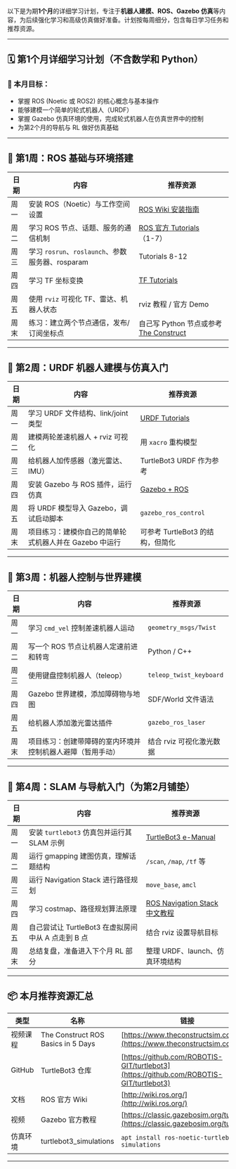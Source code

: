 以下是为期**1个月**的详细学习计划，专注于**机器人建模、ROS、Gazebo 仿真**等内容，为后续强化学习和高级仿真做好准备。计划按每周细分，包含每日学习任务和推荐资源。

---

## 🗓️ 第1个月详细学习计划（不含数学和 Python）

### 🎯 本月目标：

* 掌握 ROS (Noetic 或 ROS2) 的核心概念与基本操作
* 能够建模一个简单的轮式机器人（URDF）
* 掌握 Gazebo 仿真环境的使用，完成轮式机器人在仿真世界中的控制
* 为第2个月的导航与 RL 做好仿真基础

---

## 📅 第1周：ROS 基础与环境搭建

| 日期 | 内容                                     | 推荐资源                                                               |
| -- | -------------------------------------- | ------------------------------------------------------------------ |
| 周一 | 安装 ROS（Noetic）与工作空间设置                  | [ROS Wiki 安装指南](http://wiki.ros.org/noetic/Installation/Ubuntu)    |
| 周二 | 学习 ROS 节点、话题、服务的通信机制                   | [ROS 官方 Tutorials](http://wiki.ros.org/ROS/Tutorials)（1-7）         |
| 周三 | 学习 `rosrun`、`roslaunch`、参数服务器、rosparam | Tutorials 8-12                                                     |
| 周四 | 学习 TF 坐标变换                             | [TF Tutorials](http://wiki.ros.org/tf/Tutorials)                   |
| 周五 | 使用 `rviz` 可视化 TF、雷达、机器人状态              | rviz 教程 / 官方 Demo                                                  |
| 周末 | 练习：建立两个节点通信，发布/订阅坐标点                   | 自己写 Python 节点或参考 [The Construct](https://www.theconstructsim.com/) |

---

## 📅 第2周：URDF 机器人建模与仿真入门

| 日期 | 内容                              | 推荐资源                                                            |
| -- | ------------------------------- | --------------------------------------------------------------- |
| 周一 | 学习 URDF 文件结构、link/joint 类型      | [URDF Tutorials](http://wiki.ros.org/urdf/Tutorials)            |
| 周二 | 建模两轮差速机器人 + rviz 可视化            | 用 `xacro` 重构模型                                                  |
| 周三 | 给机器人加传感器（激光雷达、IMU）              | TurtleBot3 URDF 作为参考                                            |
| 周四 | 安装 Gazebo 与 ROS 插件，运行仿真         | [Gazebo + ROS](http://gazebosim.org/tutorials?tut=ros_overview) |
| 周五 | 将 URDF 模型导入 Gazebo，调试启动脚本       | `gazebo_ros_control`                                            |
| 周末 | 项目练习：建模你自己的简单轮式机器人并在 Gazebo 中运行 | 可参考 TurtleBot3 的结构，但简化                                          |

---

## 📅 第3周：机器人控制与世界建模

| 日期 | 内容                            | 推荐资源                    |
| -- | ----------------------------- | ----------------------- |
| 周一 | 学习 `cmd_vel` 控制差速机器人运动        | `geometry_msgs/Twist`   |
| 周二 | 写一个 ROS 节点让机器人定速前进和转弯         | Python / C++            |
| 周三 | 使用键盘控制机器人（teleop）             | `teleop_twist_keyboard` |
| 周四 | Gazebo 世界建模，添加障碍物与地图          | SDF/World 文件语法          |
| 周五 | 给机器人添加激光雷达插件                  | `gazebo_ros_laser`      |
| 周末 | 项目练习：创建带障碍的室内环境并控制机器人避障（暂用手动） | 结合 rviz 可视化激光数据         |

---

## 📅 第4周：SLAM 与导航入门（为第2月铺垫）

| 日期 | 内容                                 | 推荐资源                                                                                       |
| -- | ---------------------------------- | ------------------------------------------------------------------------------------------ |
| 周一 | 安装 `turtlebot3` 仿真包并运行其 SLAM 示例    | [TurtleBot3 e-Manual](https://emanual.robotis.com/docs/en/platform/turtlebot3/simulation/) |
| 周二 | 运行 gmapping 建图仿真，理解话题结构            | `/scan`, `/map`, `/tf` 等                                                                   |
| 周三 | 运行 Navigation Stack 进行路径规划         | `move_base`, `amcl`                                                                        |
| 周四 | 学习 costmap、路径规划算法原理                | [ROS Navigation Stack 中文教程](https://www.ncnynl.com/archives/201707/1785.html)              |
| 周五 | 自己尝试让 TurtleBot3 在虚拟房间中从 A 点走到 B 点 | 结合 rviz 设置导航目标                                                                             |
| 周末 | 总结复盘，准备进入下个月 RL 部分                 | 整理 URDF、launch、仿真环境结构                                                                      |

---

## 📦 本月推荐资源汇总

| 类型     | 名称                                 | 链接                                                                                     |
| ------ | ---------------------------------- | -------------------------------------------------------------------------------------- |
| 视频课程   | The Construct ROS Basics in 5 Days | [https://www.theconstructsim.com/](https://www.theconstructsim.com/)                   |
| GitHub | TurtleBot3 仓库                      | [https://github.com/ROBOTIS-GIT/turtlebot3](https://github.com/ROBOTIS-GIT/turtlebot3) |
| 文档     | ROS 官方 Wiki                        | [http://wiki.ros.org/](http://wiki.ros.org/)                                           |
| 视频     | Gazebo 官方教程                        | [https://classic.gazebosim.org/tutorials](https://classic.gazebosim.org/tutorials)     |
| 仿真环境   | turtlebot3\_simulations            | `apt install ros-noetic-turtlebot3-simulations`                                        |

---
